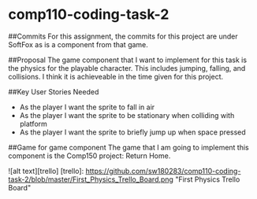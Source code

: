 # comp110-coding-task-2

##Commits
For this assignment, the commits for this project are under SoftFox as is a component from that game.

##Proposal
The game component that I want to implement for this task is the physics for the playable character. This includes jumping, falling, and collisions. I think it is achieveable in the time given for this project.

##Key User Stories Needed
* As the player I want the sprite to fall in air
* As the player I want the sprite to be stationary when colliding with platform
* As the player I want the sprite to briefly jump up when space pressed

##Game for game component
The game that I am going to implement this component is the Comp150 project: Return Home.

![alt text][trello]
[trello]: https://github.com/sw180283/comp110-coding-task-2/blob/master/First_Physics_Trello_Board.png "First Physics Trello Board"
